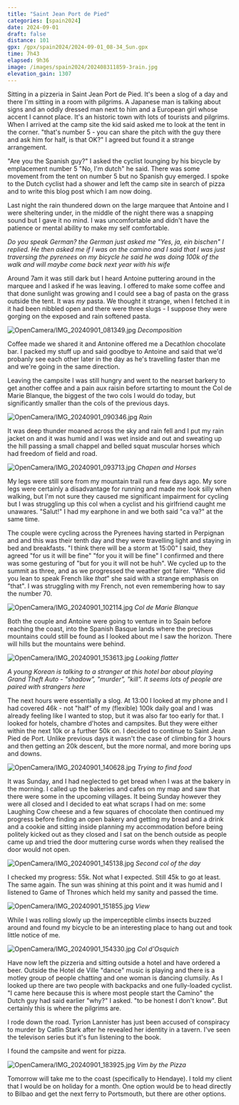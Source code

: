 ```yaml
--- 
title: "Saint Jean Port de Pied"
categories: [spain2024]
date: 2024-09-01
draft: false
distance: 101
gpx: /gpx/spain2024/2024-09-01_08-34_Sun.gpx
time: 7h43
elapsed: 9h36
image: /images/spain2024/202408311859-3rain.jpg
elevation_gain: 1307
---
```


Sitting in a pizzeria in Saint Jean Port de Pied. It's been a slog of a day
and there I'm sitting in a room with pilgrims. A Japanese man is talking about
signs and an oddly dressed man next to him and a European girl whose accent I
cannot place. It's an historic town with lots of tourists and pilgrims. When I
arrived at the camp site the kid said asked me to look at the tent in the
corner. "that's number 5 - you can share the pitch with the guy there and ask
him for half, is that OK?" I agreed but found it a strange arrangement.

"Are you the Spanish guy?" I asked the cyclist lounging by his bicycle by
emplacement number 5 "No, I'm dutch" he said. There was some movement from the
tent on number 5 but no Spanish guy emerged. I spoke to the Dutch cyclist had
a shower and left the camp site in search of pizza and to write this blog post
which I am now doing.

Last night the rain thundered down on the large marquee that Antoine and I were
sheltering under, in the middle of the night there was a snapping sound but I
gave it no mind. I was uncomfortable and didn't have the patience or mental
ability to make my self comfortable.

_Do you speak German? the German just asked me "Yes, ja, ein bischen" I
replied. He then asked me if I was on the camino and I said that I was just
traversing the pyrenees on my bicycle he said he was doing 100k of the walk
and will maybe come back next year with his wife_

Around 7am it was still dark but I heard Antoine puttering around in the
marquee and I asked if he was leaving. I offered to make some coffee and that
done sunlight was growing and I could see a bag of pasta on the grass outside
the tent. It was _my_ pasta. We thought it strange, when I fetched it in it
had been nibbled open and there were three slugs - I suppose they were gorging
on the exposed and rain softened pasta.

![OpenCamera/IMG_20240901_081349.jpg](/images/spain2024/202408311859-2slugs.jpg)
*Decomposition*

Coffee made we shared it and Antonine offered me a Decathlon chocolate bar. I
packed my stuff up and said goodbye to Antoine and said that we'd probanly see
each other later in the day as he's travelling faster than me and we're going
in the same direction.

Leaving the campsite I was still hungry and went to the nearset barkery to get
another coffee and a pain aux raisin before srtarting to mount the Col de
Marie Blanque, the biggest of the two cols I would do today, but significantly
smaller than the cols of the previous days.

![OpenCamera/IMG_20240901_090346.jpg](/images/spain2024/202408311859-3rain.jpg)
*Rain*

It was deep thunder moaned across the sky and rain fell and I put my rain
jacket on and it was humid and I was wet inside and out and sweating up the
hill passing a small chappel and belled squat muscular horses which had
freedom of field and road.

![OpenCamera/IMG_20240901_093713.jpg](/images/spain2024/202408311859-4chapel.jpg)
*Chapen and Horses*

My legs were still sore from my mountain trail run a few days ago. My sore
legs were certainly a disadvantage for running and made me look silly when
walking, but I'm not sure they caused me significant impairment for cycling
but I was struggling up this col when a cyclist and his girlfriend caught me
unawares. "Salut!" I had my earphone in and we both said "ca va?" at the same
time.

The couple were cycling across the Pyrenees having started in Perpignan and
and this was their tenth day and they were travelling light and staying in
bed and breakfasts. "I think there will be a storm at 15:00" I said, they
agreed "for us it will be fine" "for you it will be fine" I confirmed and
there was some gesturing of "but for you it will not be huh". We cycled up to
the summit as three, and as we progressed the weather got fairer. "Where did
you lean to speak French like _that_" she said with a strange emphasis on
"that". I was struggling with my French, not even remembering how to say the
number 70.

![OpenCamera/IMG_20240901_102114.jpg](/images/spain2024/202408311859-5marie.jpg)
*Col de Marie Blanque*

Both the couple and Antoine were going to venture in to Spain before reaching
the coast, into the Spanish Basque lands where the precious mountains could
still be found as I looked about me I saw the horizon. There will hills  but
the mountains were behind.

![OpenCamera/IMG_20240901_153613.jpg](/images/spain2024/202408311859-10flats.jpg)
*Looking flatter*

_A young Korean is talking to a stranger at this hotel bar about playing Grand
Theft Auto - "shadow", "murder", "kill". It seems lots of people are paired
with strangers here_

The next hours were essentially a slog. At 13:00 I looked at my phone and I
had covered 46k - not "half" of my (flexible) 100k daily goal and I was
already feeling like I wanted to stop, but it was also far too early for that.
I looked for hotels, chambre d'hotes and campsites. But they were either
within the next 10k or a further 50k on. I decided to continue to Saint Jean
Pied de Port. Unlike previous days it wasn't the case of climbing for 3 hours
and then getting an 20k descent, but the more normal, and more boring ups and downs.

![OpenCamera/IMG_20240901_140628.jpg](/images/spain2024/202408311859-7hotel.jpg)
*Trying to find food*

It was Sunday, and I had neglected to get bread when I was at the bakery in
the morning. I called up the bakeries and cafes on my map and saw that there
were some in the upcoming villages. It being Sunday however they were all
closed and I decided to eat what scraps I had on me: some Laughing Cow cheese
and a few squares of chocolate then continued my progress before finding an
open bakery and getting my bread and a drink and a cookie and sitting inside
planning my accommodation before being politely kicked out as they closed and I
sat on the bench outside as people came up and tried the door muttering curse
words when they realised the door would not open.

![OpenCamera/IMG_20240901_145138.jpg](/images/spain2024/202408311859-u.jpg)
*Second col of the day*

I checked my progress: 55k. Not what I expected. Still 45k to go at least.
The same again. The sun was shining at this point and it was humid and I
listened to Game of Thrones which held my sanity and passed the time.

![OpenCamera/IMG_20240901_151855.jpg](/images/spain2024/202408311859-9view.jpg)
*View*

While I was rolling slowly up the imperceptible climbs insects buzzed around
and found my bicycle to be an interesting place to hang out and took little
notice of me.

![OpenCamera/IMG_20240901_154330.jpg](/images/spain2024/202408311859-11osquich.jpg)
*Col d'Osquich*

Have now left the pizzeria and sitting outside a hotel and have ordered a
beer. Outside the Hotel de Ville "dance" music is playing and there is a
motley group of people chatting and one woman is dancing clumsily. As I looked up
there are two people with backpacks and one fully-loaded cyclist. "I came here
because this is where most people start the Camino" the Dutch guy had said
earlier "why?" I asked. "to be honest I don't know". But certainly this is
where the pilgrims are.

I rode down the road. Tyrion Lannister has just been accused of conspiracy to
murder by Catlin Stark after he revealed her identity in a tavern. I've seen
the televison series but it's fun listening to the book.

I found the campsite and went for pizza.

![OpenCamera/IMG_20240901_183925.jpg](/images/spain2024/202408311859-12pizzeria.jpg)
*Vim by the Pizza*

Tomorrow will take me to the coast (specifically to Hendaye). I told my client
that I would be on holiday for a month. One option would be to head directly
to Bilbao and get the next ferry to Portsmouth, but there are other options.




















